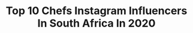 ---
title: Top 10 Chefs Instagram Influencers In South Africa In 2020
description: >-
  Find top chefs Instagram influencers in South Africa in 2020. Most popular hashtags: #capetown #stayhome #capetownbest #foodstagram.
platform: Instagram
profiles:
  - username: "nonkululeko_mthimkulu"
    fullname: >-
      Mrs Nonkululeko Buthelezi
    location: "South Africa"
    followers: 95103
    engagement: 249
    commentsToLikes: 0.020094
    id: ck0ub7nhidvlu0i195812u4d5
    verified: false
    hashtags: "#knorr50futurefoods, #dknyshoes, #ad, #foodie"
  - username: "neillanthony"
    fullname: >-
      Neill Anthony
    location: "South Africa"
    followers: 14033
    engagement: 525
    commentsToLikes: 0.027118
    id: ck5znyge0peao0i14kglzwm3b
    verified: false
    hashtags: "#cooking, #openfire, #kitchensamurai, #knives"
  - username: "janhendrikvanderwesthuizen"
    fullname: >-
      Jan Hendrik van der Westhuizen
    location: "South Africa"
    followers: 56200
    engagement: 233
    commentsToLikes: 0.029396
    id: ck138sanchs2a0i19k7xm66kp
    verified: false
    hashtags: "#stayhome, #bekindtoyourself, #lookingforward, #restaurantjan"
  - username: "inthemidnightkitchen"
    fullname: >-
      Zorah Booley | Food Lifestyle
    location: "South Africa"
    followers: 20573
    engagement: 277
    commentsToLikes: 0.094659
    id: ck0w5b3zo2sal0i19tlqpd6ws
    verified: false
    hashtags: "#lunchtime, #veganrecipes, #fsdripdrizzledust, #pastalover"
  - username: "sthu_ndaba"
    fullname: >-
      Sthulile
    location: "South Africa"
    followers: 20700
    engagement: 199
    commentsToLikes: 0.045050
    id: ck5q5ti2luid80i11f0koecqr
    verified: false
    hashtags: "#papayaboat, #fruitsforlunch, #eatingclean, #eggsbenedict"
  - username: "chef_fregz"
    fullname: >-
      Gbubemi Fregene
    location: "South Africa"
    followers: 107478
    engagement: 108
    commentsToLikes: 0.045404
    id: ck6tu7ebyeqci0j71qk8jlogu
    verified: true
    hashtags: "#cheffregzgivesback, #teamcobblestone, #betterthanjollof, #awowstuffs"
  - username: "thefoxhimself"
    fullname: >-
      Foxy P
    location: "South Africa"
    followers: 72073
    engagement: 100
    commentsToLikes: 0.068970
    id: ck5pxdc4hr8py0i11fhp1t1fv
    verified: false
    hashtags: "#primeministertoutnation, #headcheftoutkitchen, #africanprincesofcomedy, #onedayatatime"
  - username: "thehealingroot_"
    fullname: >-
      Maria Praeg • The Healing Root
    location: "South Africa"
    followers: 6046
    engagement: 499
    commentsToLikes: 0.117746
    id: ck0vxn00qzplf0i198tqlamkl
    verified: false
    hashtags: ""
  - username: "vikjellgren"
    fullname: >-
      Vi Kjellgren (Diep)
    location: "South Africa"
    followers: 11844
    engagement: 428
    commentsToLikes: 0.052368
    id: ck136fxr96awj0i19z68s58k5
    verified: false
    hashtags: "#instafun, #familyvacation, #whiteparty, #mushrooms"
  - username: "meganhorakdupreez"
    fullname: >-
      Megan Horak-Du Preez
    location: "South Africa"
    followers: 54723
    engagement: 455
    commentsToLikes: 0.000793
    id: ck5qdkpuxw1xo0i113gwi7lmq
    verified: false
    hashtags: "#bosslady, #driven, #strongertogether, #december2019"
---